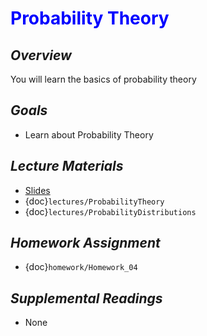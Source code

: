 # <span style="color: blue;"><b>Probability Theory</b></span>

## *Overview*
You will learn the basics of probability theory

## *Goals*
* Learn about Probability Theory

## *Lecture Materials*
* [Slides](https://docs.google.com/presentation/d/1qW-gCHY3bQMmB0-klM0crTD9020UG3DTlT_awlOhy2A/edit?usp=sharing)
* {doc}`lectures/ProbabilityTheory`
* {doc}`lectures/ProbabilityDistributions`

## *Homework Assignment*
* {doc}`homework/Homework_04`

## *Supplemental Readings*
* None
